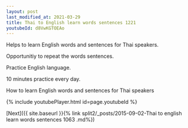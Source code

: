 ```yaml
---
layout: post
last_modified_at: 2021-03-29
title: Thai to English learn words sentences 1221 
youtubeId: d8VwKGTOEAo
---
```

 
 
Helps to learn English words and sentences for Thai speakers.

Opportunitiy to repeat the words sentences. 

Practice English language. 
 
10 minutes practice every day. 
 
How to learn English words and sentences for Thai speakers 
 
{% include youtubePlayer.html id=page.youtubeId %}
 
 
[Next]({{ site.baseurl }}{% link  split2/_posts/2015-09-02-Thai to english learn words sentences 1063 .md%})
 

